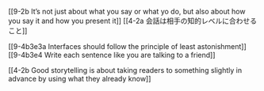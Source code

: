 [[9-2b It’s not just about what you say or what yo do, but also about how you say it and how you present it]]
[[4-2a 会話は相手の知的レベルに合わせること]]

[[9-4b3e3a Interfaces should follow the principle of least astonishment]]
[[9-4b3e4 Write each sentence like you are talking to a friend]]

[[4-2b Good storytelling is about taking readers to something slightly in advance by using what they already know]]
